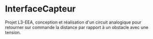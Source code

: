 # InterfaceCapteur
Projet L3-EEA, conception et réalisation d'un circuit analogique pour retourner sur commande la distance par rapport à un obstacle avec une tension.
